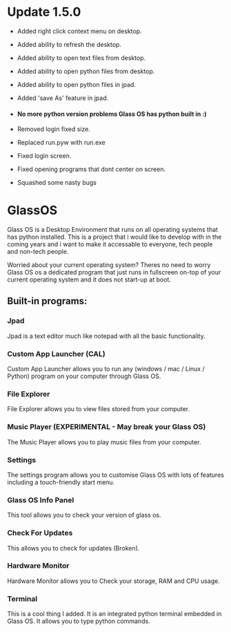 # Update 1.5.0
* Added right click context menu on desktop.
* Added ability to refresh the desktop.
* Added ability to open text files from desktop.
* Added ability to open python files from desktop.
* Added ability to open python files in jpad.
* Added 'save As' feature in jpad.

* #### No more python version problems Glass OS has python built in :)

* Removed login fixed size.
* Replaced run.pyw with run.exe

* Fixed login screen.
* Fixed opening programs that dont center on screen.
* Squashed some nasty bugs

# GlassOS
Glass OS is a Desktop Environment that runs on all operating systems that has python installed. This is a project that i would like to develop with in the coming years and i want to make it accessable to everyone, tech people and non-tech people.

Worried about your current operating system?
Theres no need to worry Glass OS os a dedicated program that just runs in fullscreen on-top of your current operating system and it does not start-up at boot.

## Built-in programs:

### Jpad
Jpad is a text editor much like notepad with all the basic functionality.

### Custom App Launcher (CAL)
Custom App Launcher allows you to run any (windows / mac / Linux / Python) program on your computer through Glass OS.

### File Explorer
File Explorer allows you to view files stored from your computer.

### Music Player (EXPERIMENTAL - May break your Glass OS)
The Music Player allows you to play music files from your computer.

### Settings
The settings program allows you to customise Glass OS with lots of features including a touch-friendly start menu.

### Glass OS Info Panel
This tool allows you to check your version of glass os.

### Check For Updates
This allows you to check for updates (Broken).

### Hardware Monitor
Hardware Monitor allows you to Check your storage, RAM and CPU usage.

### Terminal
This is a cool thing I added. It is an integrated python terminal embedded in Glass OS. It allows you to type python commands.
